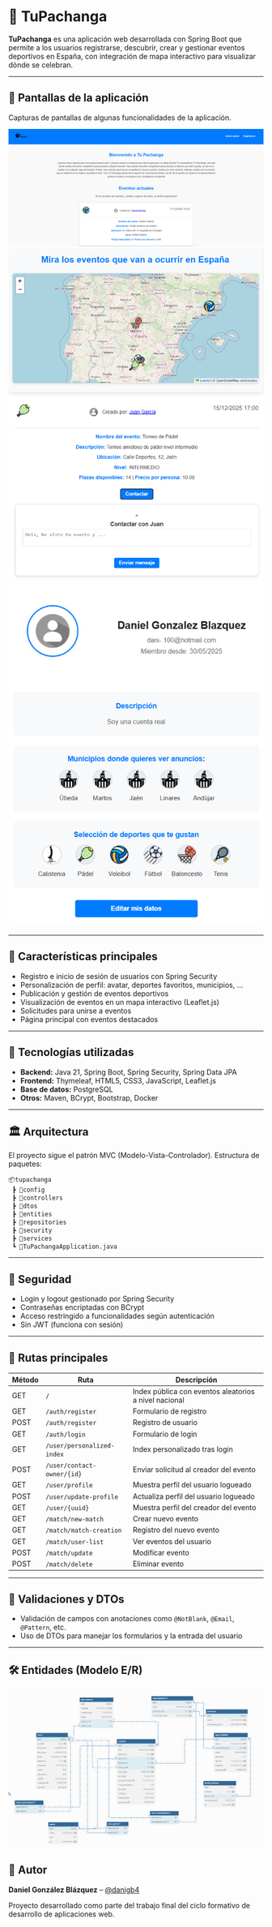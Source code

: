 # 🏀 TuPachanga

**TuPachanga** es una aplicación web desarrollada con Spring Boot que permite a los usuarios registrarse, descubrir, crear y gestionar eventos deportivos en España, con integración de mapa interactivo para visualizar dónde se celebran.

---

## 📸 Pantallas de la aplicación

Capturas de pantallas de algunas funcionalidades de la aplicación.

![img.png](img.png)![img_1.png](img_1.png)![img_2.png](img_2.png)![img_3.png](img_3.png)

---

## 🚀 Características principales

- Registro e inicio de sesión de usuarios con Spring Security
- Personalización de perfil: avatar, deportes favoritos, municipios, ...
- Publicación y gestión de eventos deportivos
- Visualización de eventos en un mapa interactivo (Leaflet.js)
- Solicitudes para unirse a eventos
- Página principal con eventos destacados

---

## 🧱 Tecnologías utilizadas

- **Backend:** Java 21, Spring Boot, Spring Security, Spring Data JPA
- **Frontend:** Thymeleaf, HTML5, CSS3, JavaScript, Leaflet.js
- **Base de datos:** PostgreSQL
- **Otros:** Maven, BCrypt, Bootstrap, Docker

---

## 🏛️ Arquitectura

El proyecto sigue el patrón MVC (Modelo-Vista-Controlador). Estructura de paquetes:

```
📦tupachanga
 ┣ 📂config
 ┣ 📂controllers
 ┣ 📂dtos
 ┣ 📂entities
 ┣ 📂repositories
 ┣ 📂security
 ┣ 📂services
 ┗ 📜TuPachangaApplication.java
```

---

## 🔐 Seguridad

- Login y logout gestionado por Spring Security
- Contraseñas encriptadas con BCrypt
- Acceso restringido a funcionalidades según autenticación
- Sin JWT (funciona con sesión)

---

## 📁 Rutas principales

| Método | Ruta                       | Descripción                                           |
|--------|----------------------------|-------------------------------------------------------|
| GET    | `/`                        | Index pública con eventos aleatorios a nivel nacional |
| GET    | `/auth/register`           | Formulario de registro                                |
| POST   | `/auth/register`           | Registro de usuario                                   |
| GET    | `/auth/login`              | Formulario de login                                   |
| GET    | `/user/personalized-index` | Index personalizado tras login                        |
| POST   | `/user/contact-owner/{id}` | Enviar solicitud al creador del evento                
| GET    | `/user/profile`            | Muestra perfil del usuario logueado                   
| POST   | `/user/update-profile`     | Actualiza perfil del usuario logueado                 
| GET    | `/user/{uuid}`             | Muestra perfil del creador del evento                 
| GET    | `/match/new-match`         | Crear nuevo evento                                    |
| GET    | `/match/match-creation`    | Registro del nuevo evento                             |
| GET    | `/match/user-list`         | Ver eventos del usuario                               |
| POST   | `/match/update`            | Modificar evento                                      |
| POST   | `/match/delete`            | Eliminar evento                                       |

---

## 🧪 Validaciones y DTOs

- Validación de campos con anotaciones como `@NotBlank`, `@Email`, `@Pattern`, etc.
- Uso de DTOs para manejar los formularios y la entrada del usuario

---

## 🛠️ Entidades (Modelo E/R)

![TuPachangaApp](assets/modeloER.gif)
---

## 👤 Autor

**Daniel González Blázquez** – [@danigb4](https://github.com/danigb4)

Proyecto desarrollado como parte del trabajo final del ciclo formativo de desarrollo de aplicaciones web.

